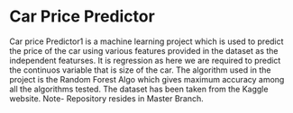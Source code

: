 # Car Price Predictor
Car price Predictor1 is a machine learning project which is used to predict the price of the car using various features provided in the dataset as the independent featurses.
It is regression as here we are required to predict the continuos variable that is size of the car.
The algorithm used in the project is the Random Forest Algo which gives maximum accuracy among all the algorithms tested.
The dataset has been taken from the Kaggle website.
Note- Repository resides in Master Branch.
